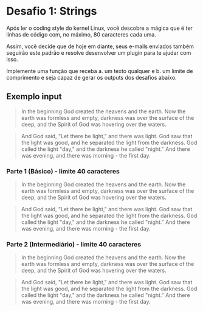 # Desafio 1: Strings

Após ler o coding style do kernel Linux, você descobre a mágica que é 
ter linhas de código com, no máximo, 80 caracteres cada uma.

Assim, você decide que de hoje em diante, seus e-mails enviados também 
seguirão este padrão e resolve desenvolver um plugin para te ajudar
com isso.

Implemente uma função que receba a. um texto qualquer e b. um limite de
comprimento e seja capaz de gerar os outputs dos desafios abaixo.

## Exemplo input

>In the beginning God created the heavens and the earth. Now the earth was formless and empty, darkness was over the surface of the deep, and the Spirit of God was hovering over the waters.

>And God said, "Let there be light," and there was light. God saw that the light was good, and he separated the light from the darkness. God called the light "day," and the darkness he called "night." And there was evening, and there was morning - the first day.


### Parte 1 (Básico) - limite 40 caracteres

>In the beginning God created the heavens
and the earth. Now the earth was
formless and empty, darkness was over
the surface of the deep, and the Spirit
of God was hovering over the waters.

>And God said, "Let there be light," and
there was light. God saw that the light
was good, and he separated the light
from the darkness. God called the light
"day," and the darkness he called
"night." And there was evening, and
there was morning - the first day.

### Parte 2 (Intermediário) - limite 40 caracteres

>In the beginning God created the heavens
and   the  earth.   Now  the  earth  was
formless  and empty,  darkness was  over
the  surface of the deep, and the Spirit
of  God was  hovering over  the  waters.

>And  God said, "Let there be light," and
there  was light. God saw that the light
was  good, and  he separated  the  light
from  the darkness. God called the light
"day,"   and  the   darkness  he  called
"night."  And  there  was  evening,  and
there  was  morning  -  the  first  day.

